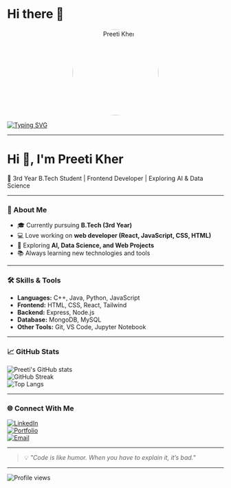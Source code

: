 # Hi there 👋  

<p align="center">
  <img src="https://avatars.githubusercontent.com/u/142022041?s=400&u=cab7ee4daddf8d455e8f2f6596a7d93efd21027f&v=4" alt="Preeti Kher" width="200" height="200" style="border-radius:50%">
</p>

[![Typing SVG](https://readme-typing-svg.herokuapp.com?font=Fira+Code&pause=1000&color=00C2FF&width=435&lines=Frontend+Developer;AI+%26+Data+Science+Enthusiast;Always+Learning+New+Tech)](https://git.io/typing-svg)

---

# Hi 👋, I'm Preeti Kher  

🌱 3rd Year B.Tech Student | Frontend Developer | Exploring AI & Data Science  

---

### 🚀 About Me
- 🎓 Currently pursuing **B.Tech (3rd Year)**
- 💻 Love working on **web developer (React, JavaScript, CSS, HTML)**
- 🤖 Exploring **AI, Data Science, and Web Projects**
- 📚 Always learning new technologies and tools  

---

### 🛠️ Skills & Tools
- **Languages:** C++, Java, Python, JavaScript  
- **Frontend:** HTML, CSS, React, Tailwind  
- **Backend:** Express, Node.js  
- **Database:** MongoDB, MySQL  
- **Other Tools:** Git, VS Code, Jupyter Notebook  

---

### 📈 GitHub Stats
![Preeti's GitHub stats](https://github-readme-stats.vercel.app/api?username=Preeti8684&show_icons=true&theme=tokyonight)  
![GitHub Streak](https://github-readme-streak-stats.herokuapp.com/?user=Preeti8684&theme=tokyonight)  
![Top Langs](https://github-readme-stats.vercel.app/api/top-langs/?username=Preeti8684&layout=compact&theme=tokyonight)

---

### 🌐 Connect With Me
[![LinkedIn](https://img.shields.io/badge/LinkedIn-blue?style=flat-square&logo=linkedin)](https://www.linkedin.com/in/preeti-kehar-226295334)  
[![Portfolio](https://img.shields.io/badge/Portfolio-Website-green?style=flat-square&logo=google-chrome)](https://my-portfolio-jgsx.onrender.com/)  
[![Email](https://img.shields.io/badge/Email-Contact-red?style=flat-square&logo=gmail)](mailto:yourmail@example.com)  

---

> 💡 *"Code is like humor. When you have to explain it, it’s bad."*  

---

![Profile views](https://komarev.com/ghpvc/?username=Preeti8684&label=Profile%20views&color=0e75b6&style=flat)



